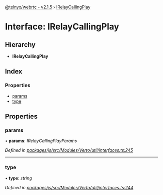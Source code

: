 [@telnyx/webrtc - v2.1.5](../README.md) › [IRelayCallingPlay](irelaycallingplay.md)

# Interface: IRelayCallingPlay

## Hierarchy

* **IRelayCallingPlay**

## Index

### Properties

* [params](irelaycallingplay.md#params)
* [type](irelaycallingplay.md#type)

## Properties

###  params

• **params**: *IRelayCallingPlayParams*

*Defined in [packages/js/src/Modules/Verto/util/interfaces.ts:245](https://github.com/team-telnyx/webrtc/blob/4f15142/packages/js/src/Modules/Verto/util/interfaces.ts#L245)*

___

###  type

• **type**: *string*

*Defined in [packages/js/src/Modules/Verto/util/interfaces.ts:244](https://github.com/team-telnyx/webrtc/blob/4f15142/packages/js/src/Modules/Verto/util/interfaces.ts#L244)*
